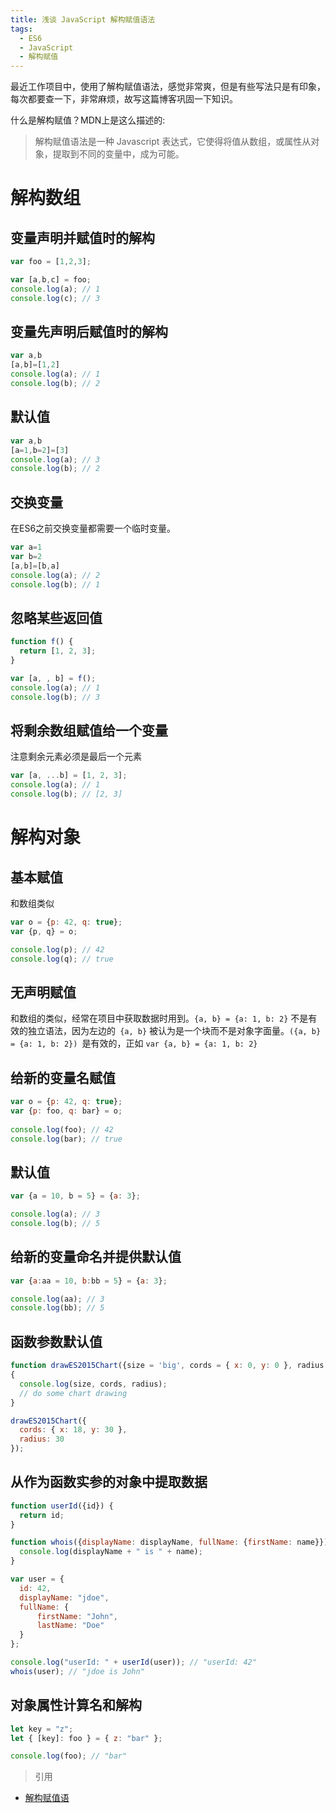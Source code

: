 ```yaml
---
title: 浅谈 JavaScript 解构赋值语法
tags:
  - ES6
  - JavaScript
  - 解构赋值
---
```



最近工作项目中，使用了解构赋值语法，感觉非常爽，但是有些写法只是有印象，每次都要查一下，非常麻烦，故写这篇博客巩固一下知识。

<!-- more -->

什么是解构赋值？MDN上是这么描述的:

> 解构赋值语法是一种 Javascript 表达式，它使得将值从数组，或属性从对象，提取到不同的变量中，成为可能。 

# 解构数组

## 变量声明并赋值时的解构

```javascript
var foo = [1,2,3];

var [a,b,c] = foo;
console.log(a); // 1
console.log(c); // 3
```

## 变量先声明后赋值时的解构

```javascript
var a,b
[a,b]=[1,2]
console.log(a); // 1
console.log(b); // 2
```

## 默认值

```javascript
var a,b
[a=1,b=2]=[3]
console.log(a); // 3
console.log(b); // 2
```

## 交换变量

在ES6之前交换变量都需要一个临时变量。

```javascript
var a=1
var b=2
[a,b]=[b,a]
console.log(a); // 2
console.log(b); // 1
```

## 忽略某些返回值
```javascript
function f() {
  return [1, 2, 3];
}

var [a, , b] = f();
console.log(a); // 1
console.log(b); // 3
```

## 将剩余数组赋值给一个变量

注意剩余元素必须是最后一个元素

```javascript
var [a, ...b] = [1, 2, 3];
console.log(a); // 1
console.log(b); // [2, 3]
```

# 解构对象

## 基本赋值

和数组类似

```javascript
var o = {p: 42, q: true};
var {p, q} = o;

console.log(p); // 42
console.log(q); // true
```

## 无声明赋值

和数组的类似，经常在项目中获取数据时用到。`{a, b} = {a: 1, b: 2}` 不是有效的独立语法，因为左边的` {a, b}` 被认为是一个块而不是对象字面量。`({a, b} = {a: 1, b: 2}) `是有效的，正如 `var {a, b} = {a: 1, b: 2}`

## 给新的变量名赋值

```javascript
var o = {p: 42, q: true};
var {p: foo, q: bar} = o;
 
console.log(foo); // 42 
console.log(bar); // true
```

## 默认值

```javascript
var {a = 10, b = 5} = {a: 3}; 

console.log(a); // 3
console.log(b); // 5
```

## 给新的变量命名并提供默认值

```javascript
var {a:aa = 10, b:bb = 5} = {a: 3};

console.log(aa); // 3
console.log(bb); // 5
```

## 函数参数默认值

```javascript
function drawES2015Chart({size = 'big', cords = { x: 0, y: 0 }, radius = 25} = {}) 
{
  console.log(size, cords, radius);
  // do some chart drawing
}

drawES2015Chart({
  cords: { x: 18, y: 30 },
  radius: 30
});
```

## 从作为函数实参的对象中提取数据

```javascript
function userId({id}) {
  return id;
}

function whois({displayName: displayName, fullName: {firstName: name}}){
  console.log(displayName + " is " + name);
}

var user = { 
  id: 42, 
  displayName: "jdoe",
  fullName: { 
      firstName: "John",
      lastName: "Doe"
  }
};

console.log("userId: " + userId(user)); // "userId: 42"
whois(user); // "jdoe is John"
```

## 对象属性计算名和解构

```javascript
let key = "z";
let { [key]: foo } = { z: "bar" };

console.log(foo); // "bar"
```

> 引用
- [解构赋值语](https://developer.mozilla.org/zh-CN/docs/Web/JavaScript/Reference/Operators/Destructuring_assignment)